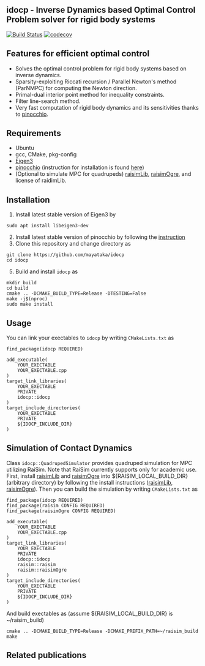 ## idocp - Inverse Dynamics based Optimal Control Problem solver for rigid body systems 

[![Build Status](https://travis-ci.com/mayataka/idocp.svg?token=fusqwLK1c8Q529AAxFz6&branch=master)](https://travis-ci.com/mayataka/idocp)
[![codecov](https://codecov.io/gh/mayataka/idocp/branch/master/graph/badge.svg?token=UOWOF0XO51)](https://codecov.io/gh/mayataka/idocp)

## Features for efficient optimal control 
- Solves the optimal control problem for rigid body systems based on inverse dynamics.
- Sparsity-exploiting Riccati recursion / Parallel Newton's method (ParNMPC)  for computing the Newton direction.
- Primal-dual interior point method for inequality constraints.
- Filter line-search method.
- Very fast computation of rigid body dynamics and its sensitivities thanks to [pinocchio](https://github.com/stack-of-tasks/pinocchio).

## Requirements
- Ubuntu 
- gcc, CMake, pkg-config
- [Eigen3](https://stack-of-tasks.github.io/pinocchio/download.html)  
- [pinocchio](https://github.com/stack-of-tasks/pinocchio) (instruction for installation is found [here](https://stack-of-tasks.github.io/pinocchio/download.html))
- (Optional to simulate MPC for quadrupeds) [raisimLib](https://github.com/raisimTech/raisimLib), [raisimOgre](https://github.com/raisimTech/raisimOgre), and license of raidimLib.

## Installation 
1. Install latest stable version of Eigen3 by 

```
sudo apt install libeigen3-dev
```

2. Install latest stable version of pinocchio by following the [instruction](https://stack-of-tasks.github.io/pinocchio/download.html)
3. Clone this repository and change directory as

```
git clone https://github.com/mayataka/idocp
cd idocp
```

5. Build and install `idocp` as

```
mkdir build
cd build
cmake .. -DCMAKE_BUILD_TYPE=Release -DTESTING=False
make -j$(nproc)
sudo make install
```

## Usage
You can link your exectables to `idocp` by writing `CMakeLists.txt` as
```
find_package(idocp REQUIRED)

add_executable(
    YOUR_EXECTABLE
    YOUR_EXECTABLE.cpp
)
target_link_libraries(
    YOUR_EXECTABLE
    PRIVATE
    idocp::idocp
)
target_include_directories(
    YOUR_EXECTABLE
    PRIVATE
    ${IDOCP_INCLUDE_DIR}
)
```

## Simulation of Contact Dynamics 

Class `idocp::QuadrupedSimulator` provides quadruped simulation for MPC utilizing RaiSim.
Note that RaiSim currently supports only for academic use.
First, install [raisimLib](https://github.com/raisimTech/raisimLib) and [raisimOgre](https://github.com/raisimTech/raisimOgre) into ${RAISIM_LOCAL_BUILD_DIR} (arbitrary directory) by following the install instructions ([raisimLib](http://raisim.com/sections/Installation.html), [raisimOgre](https://github.com/raisimTech/raisimOgre)).
Then you can build the simulation by writing `CMakeLists.txt` as
```
find_package(idocp REQUIRED)
find_package(raisim CONFIG REQUIRED)
find_package(raisimOgre CONFIG REQUIRED)

add_executable(
    YOUR_EXECTABLE
    YOUR_EXECTABLE.cpp
)
target_link_libraries(
    YOUR_EXECTABLE
    PRIVATE
    idocp::idocp
    raisim::raisim
    raisim::raisimOgre
)
target_include_directories(
    YOUR_EXECTABLE
    PRIVATE
    ${IDOCP_INCLUDE_DIR}
)
```
And build exectables as (assume ${RAISIM_LOCAL_BUILD_DIR} is ~/raisim_build)
```
cmake .. -DCMAKE_BUILD_TYPE=Release -DCMAKE_PREFIX_PATH=~/raisim_build
make
```


## Related publications